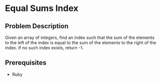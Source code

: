 
# Equal Sums Index

## Problem Description

Given an array of integers, find an index such that the sum of the elements to the left of the index is equal to the sum of the elements to the right of the index. If no such index exists, return -1.

## Prerequisites

- Ruby

